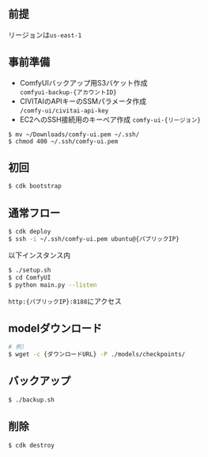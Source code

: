 ## 前提
リージョンは`us-east-1`

## 事前準備
- ComfyUIバックアップ用S3バケット作成  
`comfyui-backup-{アカウントID}`
- CIVITAIのAPIキーのSSMパラメータ作成  
`/comfy-ui/civitai-api-key`
- EC2へのSSH接続用のキーペア作成
`comfy-ui-{リージョン}`  
```ssh
$ mv ~/Downloads/comfy-ui.pem ~/.ssh/
$ chmod 400 ~/.ssh/comfy-ui.pem
```

## 初回
```bash
$ cdk bootstrap
```

## 通常フロー
```bash
$ cdk deploy
$ ssh -i ~/.ssh/comfy-ui.pem ubuntu@{パブリックIP}
```
以下インスタンス内
```bash
$ ./setup.sh
$ cd ComfyUI
$ python main.py --listen
```
`http:{パブリックIP}:8188`にアクセス

## modelダウンロード
```bash
# 例）
$ wget -c {ダウンロードURL} -P ./models/checkpoints/
```

## バックアップ
```bash
$ ./backup.sh
```

## 削除
```bash
$ cdk destroy
```
